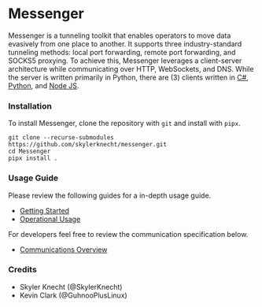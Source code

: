 # Messenger

Messenger is a tunneling toolkit that enables operators to move data 
evasively from one place to another. It supports three industry-standard 
tunneling methods: local port forwarding, remote port forwarding, and 
SOCKS5 proxying. To achieve this, Messenger leverages a client-server 
architecture while communicating over HTTP, WebSockets, and DNS. While 
the server is written primarily in Python, there are (3) clients 
written in [C#](https://github.com/skylerknecht/messenger-client-python),
[Python](https://github.com/skylerknecht/messenger-client-python), and [Node JS](https://github.com/skylerknecht/messenger-client-nodejs). 


### Installation

To install Messenger, clone the repository with `git` and install with `pipx`. 

```
git clone --recurse-submodules https://github.com/skylerknecht/messenger.git
cd Messenger
pipx install .
```

### Usage Guide

Please review the following guides for a in-depth usage guide.

- [Getting Started](docs/getting-started.md)  
- [Operational Usage](docs/operational-usage.md)  

For developers feel free to review the communication specification below.

- [Communications Overview](docs/communications.md)

### Credits 

- Skyler Knecht (@SkylerKnecht)
- Kevin Clark (@GuhnooPlusLinux)
